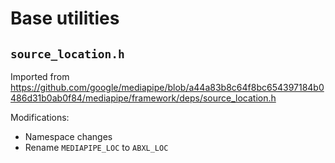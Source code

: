 # Base utilities

## `source_location.h`

Imported from https://github.com/google/mediapipe/blob/a44a83b8c64f8bc654397184b0486d31b0ab0f84/mediapipe/framework/deps/source_location.h

Modifications:

* Namespace changes
* Rename `MEDIAPIPE_LOC` to `ABXL_LOC`
